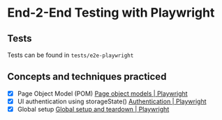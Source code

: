 # End-2-End Testing with Playwright

## Tests 

Tests can be found in `tests/e2e-playwright`

## Concepts and techniques practiced  

- [x] Page Object Model (POM) [Page object models | Playwright](https://playwright.dev/docs/pom)
- [x] UI authentication using storageState() [Authentication | Playwright](https://playwright.dev/docs/auth)
- [x] Global setup [Global setup and teardown | Playwright](https://playwright.dev/docs/test-global-setup-teardown)
